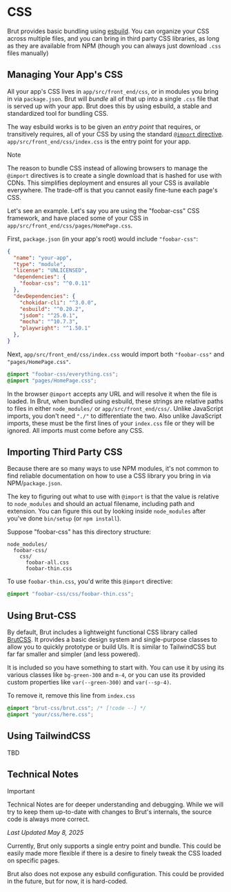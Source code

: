 # CSS

Brut provides basic bundling using [esbuild](https://esbuild.github.io/). You can organize your CSS across
multiple files, and you can bring in third party CSS libraries, as long as they are available from NPM (though you can always just download `.css` files manually)

## Managing Your App's CSS

All your app's CSS lives in `app/src/front_end/css`, or in modules you bring in via `package.json`.  Brut
will *bundle* all of that up into a single `.css` file that is served up with your app.  Brut does this by using
esbuild, a stable and standardized tool for bundling CSS.

The way esbuild works is to be given an *entry point* that requires, or transitively requires, all of your
CSS by using the standard [`@import` directive](https://developer.mozilla.org/en-US/docs/Web/CSS/@import). `app/src/front_end/css/index.css` is the entry point for your app.

> [!NOTE]
> The reason to bundle CSS instead of allowing browsers to manage the `@import`
> directives is to create a single download that is hashed for use with CDNs.  This simplifies 
> deployment and ensures all your CSS is available everywhere.  The trade-off is that you cannot
> easily fine-tune each page's CSS.

Let's see an example.  Let's say you are using the "foobar-css" CSS framework, and have placed some of your CSS in `app/src/front_end/css/pages/HomePage.css`.

First, `package.json` (in your app's root) would include `"foobar-css"`:

```json {6}
{
  "name": "your-app",
  "type": "module",
  "license": "UNLICENSED",
  "dependencies": {
    "foobar-css": "^0.0.11"
  },
  "devDependencies": {
    "chokidar-cli": "^3.0.0",
    "esbuild": "^0.20.2",
    "jsdom": "^25.0.1",
    "mocha": "^10.7.3",
    "playwright": "^1.50.1"
  },
}
```

Next, `app/src/front_end/css/index.css` would import both `"foobar-css"` and `"pages/HomePage.css"`.

```css
@import "foobar-css/everything.css";
@import "pages/HomePage.css";
```

In the browser `@import` accepts any URL and will resolve it when the file is loaded.  In Brut, when bundled using esbuild, these strings are relative paths to files in either `node_modules/` or `app/src/front_end/css/`.  Unlike JavaScript imports, you don't need `"./"` to differentiate the two. Also unlike JavaScript imports, these must be the first lines of your `index.css` file or they will be ignored. All imports must come before any CSS.

## Importing Third Party CSS

Because there are so many ways to use NPM modules, it's not common to find reliable documentation on how to use a CSS library you bring in via NPM/`package.json`.

The key to figuring out what to use with `@import` is that the value is relative to `node_modules` and should an actual filename, including path and extension. You can figure this out by looking inside `node_modules` after you've done `bin/setup` (or `npm install`).

Suppose "foobar-css" has this directory structure:

```
node_modules/
  foobar-css/
    css/
      foobar-all.css
      foobar-thin.css
```

To use `foobar-thin.css`, you'd write this `@import` directive:

```css
@import "foobar-css/css/foobar-thin.css";
```

## Using Brut-CSS

By default, Brut includes a lightweight functional CSS library called [BrutCSS](/brut-css/index.html).  It provides a basic design system and single-purpose classes to allow you to quickly prototype or build UIs.  It is similar to TailwindCSS but far far smaller and simpler (and less powered).

It is included so you have something to start with. You can use it by using its various classes like `bg-green-300` and `m-4`, or you can use its provided custom properties like `var(--green-300)` and `var(--sp-4)`.

To remove it, remove this line from `index.css`

```css
@import "brut-css/brut.css"; /* [!code --] */
@import "your/css/here.css";
```

## Using TailwindCSS

TBD

## Technical Notes

> [!IMPORTANT]
> Technical Notes are for deeper understanding and debugging. While we will try to keep them up-to-date with changes to Brut's
> internals, the source code is always more correct.

_Last Updated May 8, 2025_

Currently, Brut only supports a single entry point and bundle.  This could be easily made more flexible if there
is a desire to finely tweak the CSS loaded on specific pages.

Brut also does not expose any esbuild configuration.  This could be provided in the future, but for now, it is
hard-coded.
